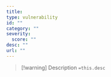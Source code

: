 ```yaml
---
title: 
type: vulnerability
id: ""
category: ""
severity:
  score: ""
desc: ""
url: ""
---
```


> [!warning] Description
`=this.desc`

